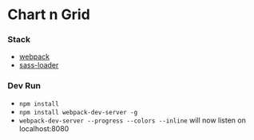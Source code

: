 # Chart n Grid

### Stack
* [webpack] 
* [sass-loader](https://github.com/jtangelder/sass-loader)

### Dev Run
- `npm install`
- `npm install webpack-dev-server -g`
- `webpack-dev-server --progress --colors --inline` will now listen on localhost:8080


[webpack]: <https://webpack.github.io/>
[sass-loader]: <https://github.com/jtangelder/sass-loader>
   
